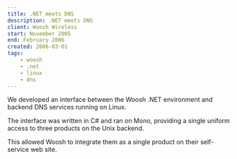 ```yaml
---
title: .NET meets DNS
description: .NET meets DNS
client: Woosh Wireless
start: November 2005
end: February 2006
created: 2006-03-01
tags:
    - woosh
    - .net
    - linux
    - dns
---
```



We developed an interface between the Woosh .NET environment and backend
DNS services running on Linux. 

<!--more-->

The interface was written in C# and ran on Mono,
providing a single uniform access to three products on the Unix
backend.

This allowed Woosh to integrate them as a single product on their
self-service web site.

